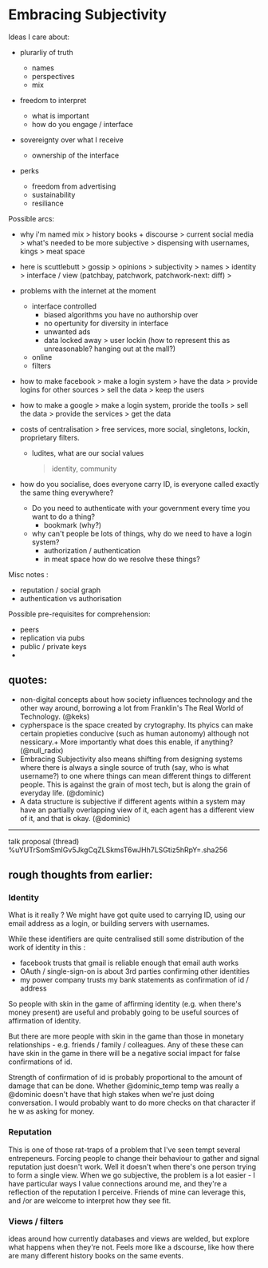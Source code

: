 # Embracing Subjectivity

Ideas I care about: 
- plurarliy of truth
  - names
  - perspectives
  - mix

- freedom to interpret
  - what is important
  - how do you engage / interface
  
- sovereignty over what I receive
  - ownership of the interface

- perks
  - freedom from advertising
  - sustainability
  - resiliance

Possible arcs:
- why i'm named mix > history books + discourse > current social media > what's needed to be more subjective > dispensing with usernames, kings > meat space

- here is scuttlebutt > gossip > opinions > subjectivity > names > identity > interface / view (patchbay, patchwork, patchwork-next: diff) > 

- problems with the internet at the moment
  - interface controlled 
    - biased algorithms you have no authorship over
    - no opertunity for diversity in interface
    - unwanted ads
    - data locked away > user lockin (how to represent this as unreasonable? hanging out at the mall?)
  - online
  - filters

- how to make facebook > make a login system > have the data > provide logins for other sources > sell the data > keep the users
- how to make a google > make a login system, proride the toolls > sell the data > provide the services > get the data 
- costs of centralisation > free services, more social, singletons, lockin, proprietary filters.
  - ludites, what are our social values
    > identity, community

- how do you socialise, does everyone carry ID, is everyone called exactly the same thing everywhere?
  - Do you need to authenticate with your government every time you want to do a thing?
    - bookmark (why?)
  - why can't people be lots of things, why do we need to have a login system?
    - authorization / authentication
    - in meat space how do we resolve these things?

Misc notes : 
- reputation / social graph
- authentication vs authorisation


Possible pre-requisites for comprehension: 
- peers
- replication via pubs
- public / private keys
- 


## quotes: 
 - non-digital concepts about how society influences technology and the other way around, borrowing a lot from Franklin's The Real World of Technology. (@keks)
 - cypherspace is the space created by crytography. Its phyics can make certain propieties conducive (such as human autonomy) although not nessicary.+  More importantly what does this enable, if anything? (@null_radix)
 - Embracing Subjectivity also means shifting from designing systems where there is always a single source of truth (say, who is what username?) to one where things can mean different things to different people. This is against the grain of most tech, but is along the grain of everyday life. (@dominic)
- A data structure is subjective if different agents within a system may have an partially overlapping view of it, each agent has a different view of it, and that is okay. (@dominic)


---

talk proposal (thread) %uYUTrSomSmIGv5JkgCqZLSkmsT6wJHh7LSGtiz5hRpY=.sha256

## rough thoughts from earlier: 

### Identity

What is it really ?
We might have got quite used to carrying ID, using our email address as a login, or building servers with usernames.

While these identifiers are quite centralised still some distribution of the work of identity in this :

- facebook trusts that gmail is reliable enough that email auth works
- OAuth / single-sign-on is about 3rd parties confirming other identities
- my power company trusts my bank statements as confirmation of id / address

So people with skin in the game of affirming identity (e.g. when there's money present) are useful and probably going to be useful sources of affirmation of identity.

But there are more people with skin in the game than those in monetary relationships - e.g. friends / family / colleagues. Any of these these can have skin in the game in there will be a negative social impact for false confirmations of id.

Strength of confirmation of id is probably proportional to the amount of damage that can be done. Whether @dominic_temp temp was really a @dominic doesn't have that high stakes when we're just doing conversation. I would probably want to do more checks on that character if he w as asking for money.

### Reputation

This is one of those rat-traps of a problem that I've seen tempt several entrepeneurs. Forcing people to change their behaviour to gather and signal reputation just doesn't work.
Well it doesn't when there's one person trying to form a single view.
When we go subjective, the problem is a lot easier - I have particular ways I value connections around me, and they're a reflection of the reputation I perceive. Friends of mine can leverage this, and /or are welcome to interpret how they see fit.

### Views / filters

ideas around how currently databases and views are welded, but explore what happens when they're not.
Feels more like a dscourse, like how there are many different history books on the same events.
